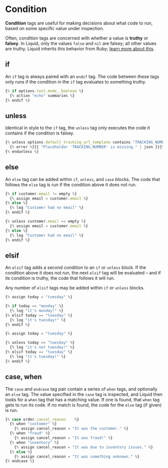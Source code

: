 # Condition

**Condition** tags are useful for making decisions about what code to run, based on some specific value under inspection.

Often, condition tags are concerned with whether a value is **truthy** or **falsey**. In Liquid, only the values `false` and `nil` are falsey; all other values are truthy. Liquid inherits this behavior from Ruby; [learn more about this](https://learn.co/lessons/truthiness-in-ruby-readme).

## if

An `if` tag is always paired with an `endif` tag. The code between these tags only runs if the condition in the `if` tag evaluates to something truthy.

```javascript
{% if options.test_mode__boolean %}
  {% action "echo" summaries %}
{% endif %}
```

## unless

Identical in style to the `if` tag, the `unless` tag only executes the code it contains if the condition is falsey.

```javascript
{% unless options.default_tracking_url_template contains "TRACKING_NUMBER" %}
  {% error %}{{ "Placeholder 'TRACKING_NUMBER' is missing." | json }}{% enderror %}
{% endunless %}
```

## else

An `else` tag can be added within `if`, `unless`, and `case` blocks. The code that follows the `else` tag is run if the condition above it does not run.

```javascript
{% if customer.email != empty %}
  {% assign email = customer.email %}
{% else %}
  {% log "Customer had no email" %}
{% endif %}
```

```javascript
{% unless customer.email == empty %}
  {% assign email = customer.email %}
{% else %}
  {% log "Customer had no email" %}
{% endif %}
```

## elsif

An `elsif` tag adds a second condition to an `if` or `unless` block. If the condition above it does not run, the next `elsif` tag will be evaluated – and if its condition is truthy, the code that follows it will run.

Any number of `elsif` tags may be added within `if` or `unless` blocks.

```javascript
{% assign today = "tuesday" %}

{% if today == "monday" %}
  {% log "it's monday!" %}
{% elsif today == "tuesday" %}
  {% log "it's tuesday!" %}
{% endif %}
```

```javascript
{% assign today = "tuesday" %}

{% unless today == "tuesday" %}
  {% log "it's not tuesday!" %}
{% elsif today == "tuesday" %}
  {% log "it's tuesday!" %}
{% endif %}
```

## case, when

The `case` and `endcase` tag pair contain a series of `when` tags, and optionally an `else` tag. The value specified in the `case` tag is inspected, and Liquid then looks for a `when` tag that has a matching value. If one is found, that `when` tag gets to run its code. If no match is found, the code for the `else` tag \(if given\) is run.

```javascript
{% case order.cancel_reason    %}
  {% when "customer" %}
    {% assign cancel_reason = "It was the customer." %}
  {% when "fraud" %}
    {% assign cancel_reason = "It was fraud!" %}
  {% when "inventory" %}
    {% assign cancel_reason = "It was due to inventory issues." %}
  {% else %}
    {% assign cancel_reason = "It was something unknown." %}
{% endcase %}
```

